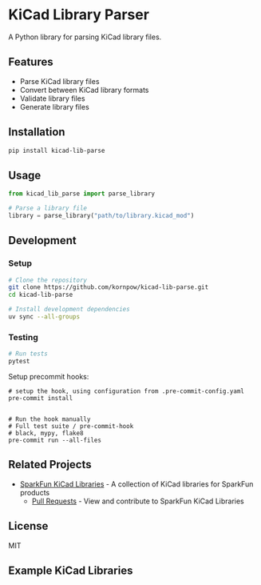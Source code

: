 # KiCad Library Parser

A Python library for parsing KiCad library files.

## Features

- Parse KiCad library files
- Convert between KiCad library formats
- Validate library files
- Generate library files

## Installation

```bash
pip install kicad-lib-parse
```

## Usage

```python
from kicad_lib_parse import parse_library

# Parse a library file
library = parse_library("path/to/library.kicad_mod")
```

## Development

### Setup

```bash
# Clone the repository
git clone https://github.com/kornpow/kicad-lib-parse.git
cd kicad-lib-parse

# Install development dependencies
uv sync --all-groups
```

### Testing

```bash
# Run tests
pytest
```

Setup precommit hooks:
```
# setup the hook, using configuration from .pre-commit-config.yaml
pre-commit install


# Run the hook manually
# Full test suite / pre-commit-hook
# black, mypy, flake8
pre-commit run --all-files
```

## Related Projects

- [SparkFun KiCad Libraries](https://github.com/sparkfun/SparkFun-KiCad-Libraries) - A collection of KiCad libraries for SparkFun products
  - [Pull Requests](https://github.com/sparkfun/SparkFun-KiCad-Libraries/pulls) - View and contribute to SparkFun KiCad Libraries

## License
MIT

## Example KiCad Libraries

